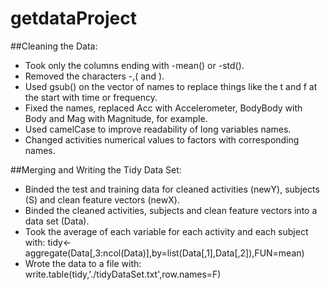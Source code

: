 # getdataProject

##Cleaning the Data:

* Took only the columns ending with -mean() or -std().
* Removed the characters -,( and ).
* Used gsub() on the vector of names to replace things like the t and f at the start with time or frequency.
* Fixed the names, replaced Acc with Accelerometer, BodyBody with Body and Mag with Magnitude, for example.
* Used camelCase to improve readability of long variables names.
* Changed activities numerical values to factors with corresponding names.

##Merging and Writing the Tidy Data Set:

* Binded the test and training data for cleaned activities (newY), subjects (S) and clean feature vectors (newX).
* Binded the cleaned activities, subjects and clean feature vectors into a data set (Data).
* Took the average of each variable for each activity and each subject with: tidy<-aggregate(Data[,3:ncol(Data)],by=list(Data[,1],Data[,2]),FUN=mean)
* Wrote the data to a file with: write.table(tidy,'./tidyDataSet.txt',row.names=F)
